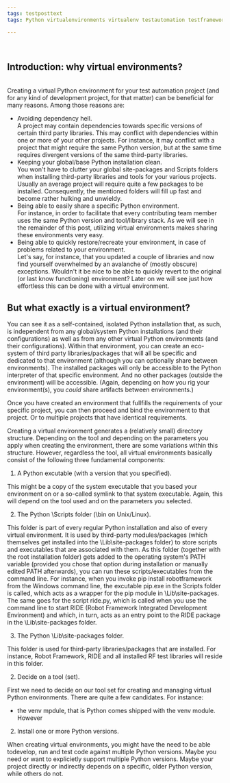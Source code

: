```yaml
---
tags: testposttext
tags: Python virtualenvironments virtualenv testautomation testframeworks robotframework

---
```


<br>
<h2> Introduction: why virtual environments? </h2>
<br>
Creating a virtual Python environment for your test automation project (and for any kind of development project, for that matter) can be beneficial for many reasons. Among those reasons are:

<ul>
<li> Avoiding dependency hell. <br> A project may contain dependencies towards specific versions of certain third party libraries. This may conflict with dependencies within one or more of your other projects. For instance, it may conflict with a project that might require the same Python version, but at the same time requires divergent versions of the same third-party libraries.</li>

<li> Keeping your global/base Python installation clean. <br> You won't have to clutter your global site-packages and Scripts folders when installing third-party libraries and tools for your various projects. Usually an average project will require quite a few packages to be installed. Consequently, the mentioned folders will fill up fast and become rather hulking and unwieldy.

<li> Being able to easily share a specific Python environment. <br> For instance, in order to facilitate that every contributing team member uses the same Python version and tool/library stack. As we will see in the remainder of this post, utilizing virtual environments makes sharing these environments very easy.

<li> Being able to quickly restore/recreate your environment, in case of problems related to your environment. <br> Let's say, for instance, that you updated a couple of libraries and now find yourself overwhelmed by an avalanche of (mostly obscure) exceptions. Wouldn't it be nice to be able to quickly revert to the original (or last know functioning) environment? Later on we will see just how effortless this can be done with a virtual environment.
</ul>

<h2> But what exactly is a virtual environment? </h2>

You can see it as a self-contained, isolated Python installation that, as such, is independent from any global/system Python installations (and their configurations) as well as from any other virtual Python environments (and their configurations). Within that environment, you can create an eco-system of third party libraries/packages that will all be specific and dedicated to that environment (although you can optionally share between environments). The installed packages will only be accessible to the Python interpreter of that specific environment. And no other packages (outside the environment) will be accessible. (Again, depending on how you rig your environment(s), you <i>could</i> share artifacts between environments.)

Once you have created an environment that fullfills the requirements of your specific project, you can then proceed and bind the environment to that project. Or to multiple projects that have identical requirements.

Creating a virtual environment generates a (relatively small) directory structure. Depending on the tool and depending on the parameters you apply when creating the environment, there are some variations within this structure. However, regardless the tool, all virtual environments basically consist of the following three fundamental components:

1. A Python excutable (with a version that you specified).

This might be a copy of the system executable that you based your environment on or a so-called symlink to that system executable. Again, this will depend on the tool used and on the parameters you selected.

2. The Python \Scripts folder (\bin on Unix/Linux).

This folder is part of every regular Python installation and also of every virtual environment. It is used by third-party modules/packages (which themselves get installed into the \Lib\site-packages folder) to store scripts and executables that are associated with them. As this folder (together with the root installation folder) gets added to the operating system's PATH variable (provided you chose that option during installation or manually edited PATH afterwards), you can run these scripts/executables from the command line. For instance, when you invoke pip install robotframework from the Windows command line, the excutable pip.exe in the Scripts folder is called, which acts as a wrapper for the pip module in \Lib\site-packages. The same goes for the script ride.py, which is called when you use the command line to start RIDE (Robot Framework Integrated Development Environment) and which, in turn, acts as an entry point to the RIDE package in the \Lib\site-packages folder.

3. The Python \Lib\site-packages folder.

This folder is used for third-party libraries/packages that are installed. For instance, Robot Framework, RIDE and all installed RF test libraries will reside in this folder.

2) Decide on a tool (set).

First we need to decide on our tool set for creating and managing virtual Python environments. There are quite a few candidates. For instance:

- the venv mpdule, that is Python comes shipped with the venv module. However

2) Install one or more Python versions.

When creating virtual environments, you might have the need to be able todevelop, run and test code against multiple Python versions. Maybe you need or want to explicietly support multiple Python versions. Maybe your project directly or indirectly depends on a specific, older Python version, while others do not.


